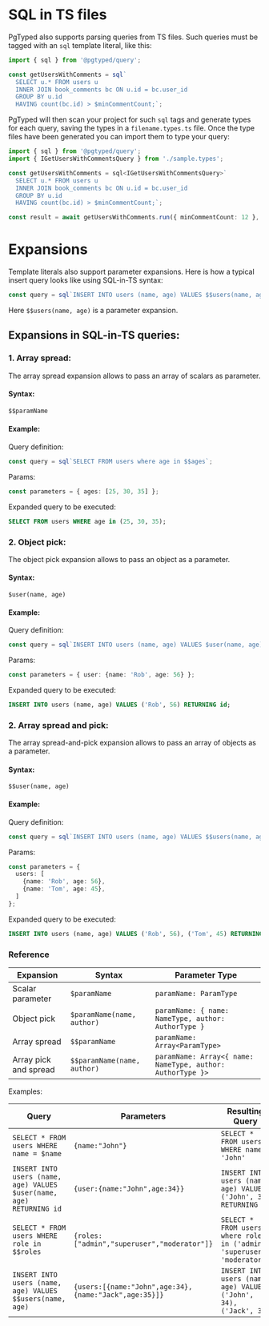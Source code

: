 # SQL in TS files

PgTyped also supports parsing queries from TS files.
Such queries must be tagged with an `sql` template literal, like this: 

```ts
import { sql } from '@pgtyped/query';

const getUsersWithComments = sql`
  SELECT u.* FROM users u
  INNER JOIN book_comments bc ON u.id = bc.user_id
  GROUP BY u.id
  HAVING count(bc.id) > $minCommentCount;`;
```

PgTyped will then scan your project for such `sql` tags and generate types for each query, saving the types in a `filename.types.ts` file.
Once the type files have been generated you can import them to type your query: 

```ts
import { sql } from '@pgtyped/query';
import { IGetUsersWithCommentsQuery } from './sample.types';

const getUsersWithComments = sql<IGetUsersWithCommentsQuery>`
  SELECT u.* FROM users u
  INNER JOIN book_comments bc ON u.id = bc.user_id
  GROUP BY u.id
  HAVING count(bc.id) > $minCommentCount;`;

const result = await getUsersWithComments.run({ minCommentCount: 12 }, client);
```

# Expansions

Template literals also support parameter expansions.
Here is how a typical insert query looks like using SQL-in-TS syntax:

```ts
const query = sql`INSERT INTO users (name, age) VALUES $$users(name, age) RETURNING id`;
```

Here `$$users(name, age)` is a parameter expansion.

## Expansions in SQL-in-TS queries:

### 1. Array spread:

The array spread expansion allows to pass an array of scalars as parameter.  
#### Syntax:
```ts
$$paramName
```

#### Example:
Query definition:
```ts
const query = sql`SELECT FROM users where age in $$ages`;
```
Params:
```ts
const parameters = { ages: [25, 30, 35] };
```
Expanded query to be executed:
```sql
SELECT FROM users WHERE age in (25, 30, 35);
```

### 2. Object pick:

The object pick expansion allows to pass an object as a parameter.  
#### Syntax:
```
$user(name, age)
```

#### Example:
Query definition:
```ts
const query = sql`INSERT INTO users (name, age) VALUES $user(name, age) RETURNING id`;
```
Params:
```ts
const parameters = { user: {name: 'Rob', age: 56} };
```
Expanded query to be executed:
```sql
INSERT INTO users (name, age) VALUES ('Rob', 56) RETURNING id;
```

### 2. Array spread and pick:

The array spread-and-pick expansion allows to pass an array of objects as a parameter.  
#### Syntax:
```
$$user(name, age)
```

#### Example:
Query definition:
```ts
const query = sql`INSERT INTO users (name, age) VALUES $$users(name, age) RETURNING id`;
```
Params:
```ts
const parameters = {
  users: [
    {name: 'Rob', age: 56},
    {name: 'Tom', age: 45},
  ]
};
```
Expanded query to be executed:
```sql
INSERT INTO users (name, age) VALUES ('Rob', 56), ('Tom', 45) RETURNING id;
```

### Reference

| Expansion       | Syntax                      | Parameter Type                                                    |
|---------------------|-----------------------------|------------------------------------------------------------|
| Scalar parameter    | `$paramName`                | `paramName: ParamType`                                     |
| Object pick   | `$paramName(name, author)`  | `paramName: { name: NameType, author: AuthorType }`        |
| Array spread | `$$paramName`               | `paramName: Array<ParamType>`                              |
| Array pick and spread | `$$paramName(name, author)` | `paramName: Array<{ name: NameType, author: AuthorType }>` |

Examples:

| Query                                                                 | Parameters                                                         | Resulting Query                                                         |
|-----------------------------------------------------------------------|--------------------------------------------------------------------|-------------------------------------------------------------------------|
| `SELECT * FROM users WHERE name = $name`                              | `{name:"John"}`                                                    | `SELECT * FROM users WHERE name = 'John'`                               |
| `INSERT INTO users (name, age) VALUES $user(name, age) RETURNING id`  | `{user:{name:"John",age:34}}`                                      | `INSERT INTO users (name, age) VALUES ('John', 34) RETURNING id`        |
| `SELECT * FROM users WHERE role in $$roles`                           | `{roles:["admin","superuser","moderator"]}`                        | `SELECT * FROM users where role in ('admin', 'superuser', 'moderator')` |
| `INSERT INTO users (name, age) VALUES $$users(name, age)`             | `{users:[{name:"John",age:34},{name:"Jack",age:35}]}`              | `INSERT INTO users (name, age) VALUES ('John', 34), ('Jack', 35)`       |


